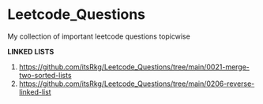 # Leetcode_Questions
My collection of important leetcode questions topicwise 

**LINKED LISTS**
1. https://github.com/itsRkg/Leetcode_Questions/tree/main/0021-merge-two-sorted-lists
2. https://github.com/itsRkg/Leetcode_Questions/tree/main/0206-reverse-linked-list
